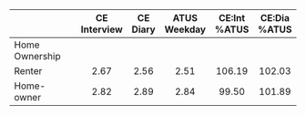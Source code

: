 
|                      | CE<br>Interview |  CE<br>Diary | ATUS<br>Weekday | CE:Int<br>%ATUS | CE:Dia<br>%ATUS |
| -------------------- | :----------: | :----------: | :----------: | :----------: | :----------: |
| Home Ownership       |              |              |              |              |              |
| Renter               |         2.67 |         2.56 |         2.51 |       106.19 |       102.03 |
| Home-owner           |         2.82 |         2.89 |         2.84 |        99.50 |       101.89 |

